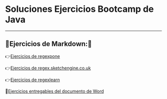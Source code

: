 # Soluciones Ejercicios Bootcamp de Java
---
## 📖Ejercicios de Markdown:📖

👉[Ejercicios de regexpone](https://github.com/DavidBernalGonzalez/SolucionesEjerciciosBootcampJava/blob/main/1.%20Regexp/regexpone/markdown.md)  

👉[Ejercicios de regex.sketchengine.co.uk](https://github.com/DavidBernalGonzalez/SolucionesEjerciciosBootcampJava/blob/main/1.%20Regexp/regex.sketchengine.co.uk/mardkown.md)  

👉[Ejercicios de regexlearn](https://github.com/DavidBernalGonzalez/SolucionesEjerciciosBootcampJava/blob/main/1.%20Regexp/regexlearn/readme.md) 

📖[Ejercicios entregables del documento de Word](https://github.com/DavidBernalGonzalez/SolucionesEjerciciosBootcampJava/blob/main/1.%20Regexp/regexlearn/readme.md) 


